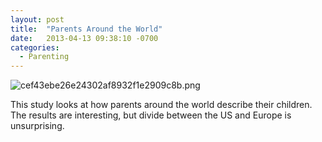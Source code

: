 ```yaml
---
layout: post
title:  "Parents Around the World"
date:   2013-04-13 09:38:10 -0700
categories:
  - Parenting
---
```


  ![cef43ebe26e24302af8932f1e2909c8b.png](/attachments/cef43ebe26e24302af8932f1e2909c8b/image.png) 

 This study looks at how parents around the world describe their children. The results are interesting, but divide between the US and Europe is unsurprising.
